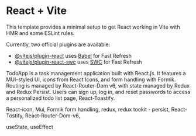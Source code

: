 # React + Vite

This template provides a minimal setup to get React working in Vite with HMR and some ESLint rules.

Currently, two official plugins are available:

- [@vitejs/plugin-react](https://github.com/vitejs/vite-plugin-react/blob/main/packages/plugin-react/README.md) uses [Babel](https://babeljs.io/) for Fast Refresh
- [@vitejs/plugin-react-swc](https://github.com/vitejs/vite-plugin-react-swc) uses [SWC](https://swc.rs/) for Fast Refresh


TodoApp is a task management application built with React.js. It features a MUI-styled UI, icons from React Icons, and form handling with Formik. Routing is managed by React-Router-Dom v6, with state managed by Redux and Redux Persist. Users can sign up, log in, and reset passwords to access a personalized todo list page, React-Toastify.

<!-- use  -->

React-icon,
Mui,
Formik form handling,
redux,
redux tookit - persist,
React-Tostify,
React-Router-Dom-v6,

<!-- hook  -->

useState,
useEffect